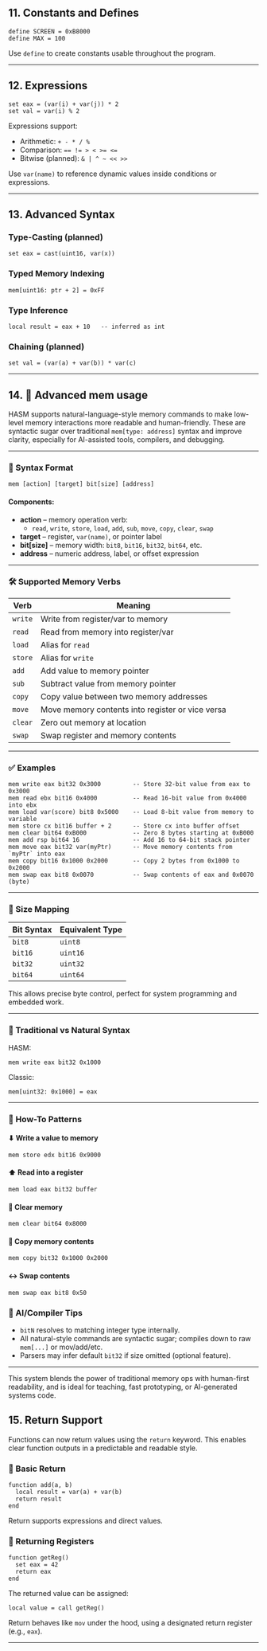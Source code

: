 ## 11. Constants and Defines    
    
    
    
```hasm    
define SCREEN = 0xB8000    
define MAX = 100    
```    
    
Use `define` to create constants usable throughout the program.    
    
---    
    
    
    
## 12. Expressions    
    
```hasm    
set eax = (var(i) + var(j)) * 2    
set val = var(i) % 2    
```    
    
Expressions support:    
    
* Arithmetic: `+ - * / %`    
* Comparison: `== != > < >= <=`    
* Bitwise (planned): `& | ^ ~ << >>`    
    
Use `var(name)` to reference dynamic values inside conditions or expressions.    
    
---    
    
    
    
## 13. Advanced Syntax    
    
### Type-Casting (planned)    
    
```hasm    
set eax = cast(uint16, var(x))    
```    
    
### Typed Memory Indexing    
    
```hasm    
mem[uint16: ptr + 2] = 0xFF    
```    
    
### Type Inference    
    
```hasm    
local result = eax + 10   -- inferred as int    
```    
    
### Chaining (planned)    
    
```hasm    
set val = (var(a) + var(b)) * var(c)    
```    
    
---    
    
    
    
## 14. 🧠 Advanced mem usage    
    
HASM supports natural-language-style memory commands to make low-level memory interactions more readable and human-friendly. These are syntactic sugar over traditional `mem[type: address]` syntax and improve clarity, especially for AI-assisted tools, compilers, and debugging.    
    
---    
    
### 🧬 Syntax Format    
    
```    
mem [action] [target] bit[size] [address]    
```    
    
#### Components:    
- **action** – memory operation verb:    
  - `read`, `write`, `store`, `load`, `add`, `sub`, `move`, `copy`, `clear`, `swap`    
- **target** – register, `var(name)`, or pointer label    
- **bit[size]** – memory width: `bit8`, `bit16`, `bit32`, `bit64`, etc.    
- **address** – numeric address, label, or offset expression    
    
---    
    
### 🛠 Supported Memory Verbs    
    
| Verb    | Meaning                                             |    
|---------|-----------------------------------------------------|    
| `write` | Write from register/var to memory                   |    
| `read`  | Read from memory into register/var                  |    
| `load`  | Alias for `read`                                    |    
| `store` | Alias for `write`                                   |    
| `add`   | Add value to memory pointer                         |    
| `sub`   | Subtract value from memory pointer                  |    
| `copy`  | Copy value between two memory addresses             |    
| `move`  | Move memory contents into register or vice versa    |    
| `clear` | Zero out memory at location                         |    
| `swap`  | Swap register and memory contents                   |    
    
---    
    
### ✅ Examples    
    
```hasm    
mem write eax bit32 0x3000         -- Store 32-bit value from eax to 0x3000    
mem read ebx bit16 0x4000          -- Read 16-bit value from 0x4000 into ebx    
mem load var(score) bit8 0x5000    -- Load 8-bit value from memory to variable    
mem store cx bit16 buffer + 2      -- Store cx into buffer offset    
mem clear bit64 0xB000             -- Zero 8 bytes starting at 0xB000    
mem add rsp bit64 16               -- Add 16 to 64-bit stack pointer    
mem move eax bit32 var(myPtr)      -- Move memory contents from `myPtr` into eax    
mem copy bit16 0x1000 0x2000       -- Copy 2 bytes from 0x1000 to 0x2000    
mem swap eax bit8 0x0070           -- Swap contents of eax and 0x0070 (byte)    
```    
    
---    
    
### 🧠 Size Mapping    
    
| Bit Syntax | Equivalent Type |    
|------------|------------------|    
| `bit8`     | `uint8`          |    
| `bit16`    | `uint16`         |    
| `bit32`    | `uint32`         |    
| `bit64`    | `uint64`         |    
    
This allows precise byte control, perfect for system programming and embedded work.    
    
---    
    
### 🔁 Traditional vs Natural Syntax    
    
HASM:    
```hasm    
mem write eax bit32 0x1000    
```    
    
Classic:    
```hasm    
mem[uint32: 0x1000] = eax    
```    
    
---    
    
### 🧪 How-To Patterns    
    
#### ⬇ Write a value to memory    
```hasm    
mem store edx bit16 0x9000    
```    
    
#### ⬆ Read into a register    
```hasm    
mem load eax bit32 buffer    
```    
    
#### 🧹 Clear memory    
```hasm    
mem clear bit64 0x8000    
```    
    
#### 🔄 Copy memory contents    
```hasm    
mem copy bit32 0x1000 0x2000    
```    
    
#### ↔ Swap contents    
```hasm    
mem swap eax bit8 0x50    
```    
    
### 🤖 AI/Compiler Tips    
    
- `bitN` resolves to matching integer type internally.    
- All natural-style commands are syntactic sugar; compiles down to raw `mem[...]` or mov/add/etc.    
- Parsers may infer default `bit32` if size omitted (optional feature).    
    
---    
    
This system blends the power of traditional memory ops with human-first readability, and is ideal for teaching, fast prototyping, or AI-generated systems code.    

## 15. Return Support

Functions can now return values using the `return` keyword. This enables clear function outputs in a predictable and readable style.

### 🔁 Basic Return

```hasm
function add(a, b)
  local result = var(a) + var(b)
  return result
end
```

Return supports expressions and direct values.

### 🔁 Returning Registers

```hasm
function getReg()
  set eax = 42
  return eax
end
```

The returned value can be assigned:

```hasm
local value = call getReg()
```

Return behaves like `mov` under the hood, using a designated return register (e.g., `eax`).

---
